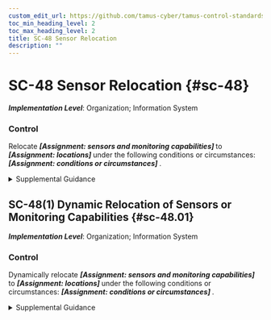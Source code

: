 ```yaml
---
custom_edit_url: https://github.com/tamus-cyber/tamus-control-standards/tree/main/content/tamus.edu/TAMUS_profile.xml
toc_min_heading_level: 2
toc_max_heading_level: 2
title: SC-48 Sensor Relocation
description: ""
---
```


# SC-48 Sensor Relocation {#sc-48}

_**Implementation Level**_: Organization; Information System

### Control

Relocate <strong> <em>[Assignment: sensors and monitoring capabilities]</em> </strong> to <strong> <em>[Assignment: locations]</em> </strong> under the following conditions or circumstances: <strong> <em>[Assignment: conditions or circumstances]</em> </strong>.

<details>
  <summary>Supplemental Guidance</summary>

Adversaries may take various paths and use different approaches as they move laterally through an organization (including its systems) to reach their target or as they attempt to exfiltrate information from the organization. The organization often only has a limited set of monitoring and detection capabilities, and they may be focused on the critical or likely infiltration or exfiltration paths. By using communications paths that the organization typically does not monitor, the adversary can increase its chances of achieving its desired goals. By relocating its sensors or monitoring capabilities to new locations, the organization can impede the adversary’s ability to achieve its goals. The relocation of the sensors or monitoring capabilities might be done based on threat information that the organization has acquired or randomly to confuse the adversary and make its lateral transition through the system or organization more challenging.

</details>

## SC-48(1) Dynamic Relocation of Sensors or Monitoring Capabilities {#sc-48.01}

_**Implementation Level**_: Organization; Information System

### Control

Dynamically relocate <strong> <em>[Assignment: sensors and monitoring capabilities]</em> </strong> to <strong> <em>[Assignment: locations]</em> </strong> under the following conditions or circumstances: <strong> <em>[Assignment: conditions or circumstances]</em> </strong>.

<details>
  <summary>Supplemental Guidance</summary>

None.

</details>

